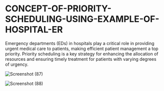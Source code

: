 # CONCEPT-OF-PRIORITY-SCHEDULING-USING-EXAMPLE-OF-HOSPITAL-ER
Emergency departments (EDs) in hospitals play a critical role in providing urgent medical care to patients, making efficient patient management a top priority. Priority scheduling is a key strategy for enhancing the allocation of resources and ensuring timely treatment for patients with varying degrees of urgency. 

![Screenshot (87)](https://github.com/ArihaVishant/CONCEPT-OF-PRIORITY-SCHEDULING-USING-EXAMPLE-OF-HOSPITAL-ER/assets/140800706/14855661-37a2-4c97-87d0-91c3daa827a9)

![Screenshot (88)](https://github.com/ArihaVishant/CONCEPT-OF-PRIORITY-SCHEDULING-USING-EXAMPLE-OF-HOSPITAL-ER/assets/140800706/0be164c1-a14d-4004-b5a7-5c214748f8c9)
